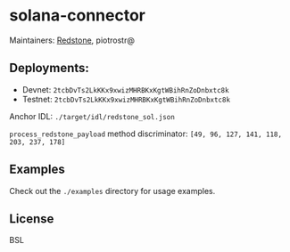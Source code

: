 # solana-connector

Maintainers: [Redstone](https://redstone.finance), piotrostr@

## Deployments:

- Devnet: `2tcbDvTs2LkKKx9xwizMHRBKxKgtWBihRnZoDnbxtc8k`
- Testnet: `2tcbDvTs2LkKKx9xwizMHRBKxKgtWBihRnZoDnbxtc8k`

Anchor IDL: `./target/idl/redstone_sol.json`

`process_redstone_payload` method discriminator: `[49, 96, 127, 141, 118, 203, 237, 178]`

## Examples

Check out the `./examples` directory for usage examples.

## License

BSL
